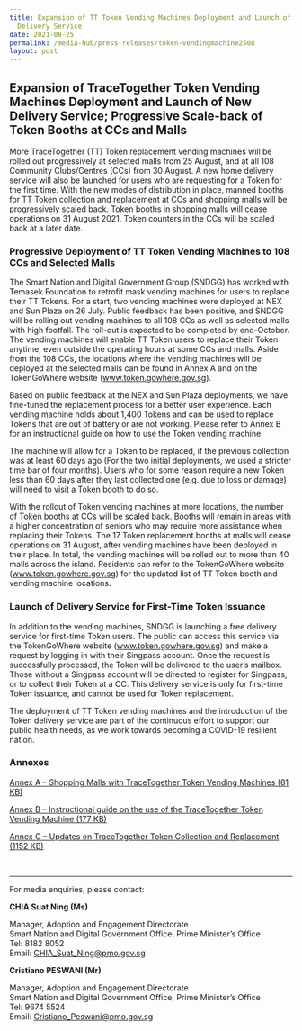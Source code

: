 ```yaml
---
title: Expansion of TT Token Vending Machines Deployment and Launch of New
  Delivery Service
date: 2021-08-25
permalink: /media-hub/press-releases/token-vendingmachine2508
layout: post
---
```


## Expansion of TraceTogether Token Vending Machines Deployment and Launch of New Delivery Service; Progressive Scale-back of Token Booths at CCs and Malls

More TraceTogether (TT) Token replacement vending machines will be rolled out progressively at selected malls from 25 August, and at all 108 Community Clubs/Centres (CCs) from 30 August. A new home delivery service will also be launched for users who are requesting for a Token for the first time. With the new modes of distribution in place, manned booths for TT Token collection and replacement at CCs and shopping malls will be progressively scaled back. Token booths in shopping malls will cease operations on 31 August 2021. Token counters in the CCs will be scaled back at a later date. 

### Progressive Deployment of TT Token Vending Machines to 108 CCs and Selected Malls

The Smart Nation and Digital Government Group (SNDGG) has worked with Temasek Foundation to retrofit mask vending machines for users to replace their TT Tokens. For a start, two vending machines were deployed at NEX and Sun Plaza on 26 July. Public feedback has been positive, and SNDGG will be rolling out vending machines to all 108 CCs as well as selected malls with high footfall. The roll-out is expected to be completed by end-October. The vending machines will enable TT Token users to replace their Token anytime, even outside the operating hours at some CCs and malls. Aside from the 108 CCs, the locations where the vending machines will be deployed at the selected malls can be found in Annex A and on the TokenGoWhere website (www.token.gowhere.gov.sg).

Based on public feedback at the NEX and Sun Plaza deployments, we have fine-tuned the replacement process for a better user experience. Each vending machine holds about 1,400 Tokens and can be used to replace Tokens that are out of battery or are not working. Please refer to Annex B for an instructional guide on how to use the Token vending machine.

The machine will allow for a Token to be replaced, if the previous collection was at least 60 days ago (For the two initial deployments, we used a stricter time bar of four months). Users who for some reason require a new Token less than 60 days after they last collected one (e.g. due to loss or damage) will need to visit a Token booth to do so.

With the rollout of Token vending machines at more locations, the number of Token booths at CCs will be scaled back. Booths will remain in areas with a higher concentration of seniors who may require more assistance when replacing their Tokens. The 17 Token replacement booths at malls will cease operations on 31 August, after vending machines have been deployed in their place. In total, the vending machines will be rolled out to more than 40 malls across the island. Residents can refer to the TokenGoWhere website (www.token.gowhere.gov.sg) for the updated list of TT Token booth and vending machine locations.

### Launch of Delivery Service for First-Time Token Issuance

In addition to the vending machines, SNDGG is launching a free delivery service for first-time Token users. The public can access this service via the TokenGoWhere website (www.token.gowhere.gov.sg) and make a request by logging in with their Singpass account. Once the request is successfully processed, the Token will be delivered to the user’s mailbox. Those without a Singpass account will be directed to register for Singpass, or to collect their Token at a CC. This delivery service is only for first-time Token issuance, and cannot be used for Token replacement.

The deployment of TT Token vending machines and the introduction of the Token delivery service are part of the continuous effort to support our public health needs, as we work towards becoming a COVID-19 resilient nation.


### Annexes

[Annex A – Shopping Malls with TraceTogether Token Vending Machines (81 KB)](/files/press-releases/2021/annex-a-shopping-malls-with-tracetogether-token-vending-machines.pdf)

[Annex B – Instructional guide on the use of the TraceTogether Token Vending Machine (177 KB)](/files/press-releases/2021/annex-b-instructional-guide-on-the-use-of-the-tracetogether-token-vending-machine.pdf)

[Annex C – Updates on TraceTogether Token Collection and Replacement (1152 KB)](/files/press-releases/2021/annex-c---token-replacement-updates.pdf)

<br>



----------


For media enquiries, please contact:


**CHIA Suat Ning (Ms)**

Manager, Adoption and Engagement Directorate<br>
Smart Nation and Digital Government Office, Prime Minister’s Office<br>
Tel: 8182 8052<br>
Email: CHIA_Suat_Ning@pmo.gov.sg


**Cristiano PESWANI (Mr)**

Manager, Adoption and Engagement Directorate<br>
Smart Nation and Digital Government Office, Prime Minister’s Office<br>
Tel: 9674 5524<br>
 Email: Cristiano_Peswani@pmo.gov.sg